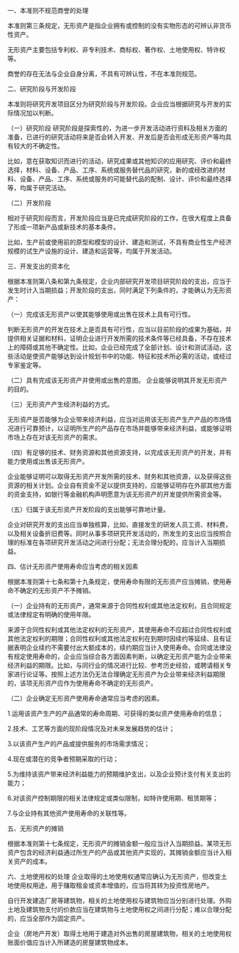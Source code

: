 一、本准则不规范商誉的处理

 本准则第三条规定，无形资产是指企业拥有或控制的没有实物形态的可辨认非货币性资产。

 无形资产主要包括专利权、非专利技术、商标权、著作权、土地使用权、特许权等。

 商誉的存在无法与企业自身分离，不具有可辨认性，不在本准则规范。

 二、研究阶段与开发阶段

 本准则将研究开发项目区分为研究阶段与开发阶段。企业应当根据研究与开发的实际情况加以判断。

 （一）研究阶段 研究阶段是探索性的，为进一步开发活动进行资料及相关方面的准备，已进行的研究活动将来是否会转入开发、开发后是否会形成无形资产等均具有较大的不确定性。

 比如，意在获取知识而进行的活动，研究成果或其他知识的应用研究、评价和最终选择，材料、设备、产品、工序、系统或服务替代品的研究，新的或经改进的材料、设备、产品、工序、系统或服务的可能替代品的配制、设计、评价和最终选择等，均属于研究活动。

 （二）开发阶段

 相对于研究阶段而言，开发阶段应当是已完成研究阶段的工作，在很大程度上具备了形成一项新产品或新技术的基本条件。

 比如，生产前或使用前的原型和模型的设计、建造和测试，不具有商业性生产经济规模的试生产设施的设计、建造和运营等，均属于开发活动。

 三、开发支出的资本化

 根据本准则第八条和第九条规定，企业内部研究开发项目研究阶段的支出，应当于发生时计入当期损益；开发阶段的支出，同时满足下列条件的，才能确认为无形资产：

 （一）完成该无形资产以使其能够使用或出售在技术上具有可行性。

 判断无形资产的开发在技术上是否具有可行性，应当以目前阶段的成果为基础，并提供相关证据和材料，证明企业进行开发所需的技术条件等已经具备，不存在技术上的障碍或其他不确定性。比如，企业已经完成了全部计划、设计和测试活动，这些活动是使资产能够达到设计规划书中的功能、特征和技术所必需的活动，或经过专家鉴定等。

 （二）具有完成该无形资产并使用或出售的意图。 企业能够说明其开发无形资产的目的。

 （三）无形资产产生经济利益的方式。

 无形资产是否能够为企业带来经济利益，应当对运用该无形资产生产产品的市场情况进行可靠预计，以证明所生产的产品存在市场并能够带来经济利益，或能够证明市场上存在对该无形资产的需求。

 （四）有足够的技术、财务资源和其他资源支持，以完成该无形资产的开发，并有能力使用或出售该无形资产。

 企业能够证明可以取得无形资产开发所需的技术、财务和其他资源，以及获得这些资源的相关计划。企业自有资金不足以提供支持的，应能够证明存在外部其他方面的资金支持，如银行等金融机构声明愿意为该无形资产的开发提供所需资金等。

 （五）归属于该无形资产开发阶段的支出能够可靠地计量。

 企业对研究开发的支出应当单独核算，比如，直接发生的研发人员工资、材料费，以及相关设备折旧费等。同时从事多项研究开发活动的，所发生的支出应当按照合理的标准在各项研究开发活动之间进行分配；无法合理分配的，应当计入当期损益。

 四、估计无形资产使用寿命应当考虑的相关因素

 根据本准则第十七条和第十九条规定，使用寿命有限的无形资产应当摊销，使用寿命不确定的无形资产不予摊销。

 （一）企业持有的无形资产，通常来源于合同性权利或其他法定权利，且合同规定或法律规定有明确的使用年限。

 来源于合同性权利或其他法定权利的无形资产，其使用寿命不应超过合同性权利或其他法定权利的期限；合同性权利或其他法定权利在到期时因续约等延续、且有证据表明企业续约不需要付出大额成本的，续约期应当计入使用寿命。合同或法律没有规定使用寿命的，企业应当综合各方面因素判断，以确定无形资产能为企业带来经济利益的期限。比如，与同行业的情况进行比较、参考历史经验，或聘请相关专家进行论证等。按照上述方法仍无法合理确定无形资产为企业带来经济利益期限的，该项无形资产应作为使用寿命不确定的无形资产。

 （二）企业确定无形资产使用寿命通常应当考虑的因素。

 1.运用该资产生产的产品通常的寿命周期、可获得的类似资产使用寿命的信息；

 2.技术、工艺等方面的现阶段情况及对未来发展趋势的估计；

 3.以该资产生产的产品或提供服务的市场需求情况；

 4.现在或潜在的竞争者预期采取的行动；

 5.为维持该资产带来经济利益能力的预期维护支出，以及企业预计支付有关支出的能力；

 6.对该资产控制期限的相关法律规定或类似限制，如特许使用期、租赁期等；

 7.与企业持有其他资产使用寿命的关联性等。

 五、无形资产的摊销

 根据本准则第十七条规定，无形资产的摊销金额一般应当计入当期损益。某项无形资产包含的经济利益通过所生产的产品或其他资产实现的，其摊销金额应当计入相关资产的成本。

 六、土地使用权的处理 企业取得的土地使用权通常应确认为无形资产，但改变土地使用权用途，用于赚取租金或资本增值的，应当将其转为投资性房地产。

 自行开发建造厂房等建筑物，相关的土地使用权与建筑物应当分别进行处理。外购土地及建筑物支付的价款应当在建筑物与土地使用权之间进行分配；难以合理分配的，应当全部作为固定资产。

 企业（房地产开发）取得土地用于建造对外出售的房屋建筑物，相关的土地使用权账面价值应当计入所建造的房屋建筑物成本。
